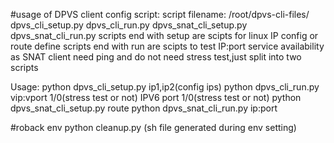 #usage of DPVS client config script:
script filename: /root/dpvs-cli-files/
                                     dpvs_cli_setup.py
                                     dpvs_cli_run.py
                                     dpvs_snat_cli_setup.py
                                     dpvs_snat_cli_run.py
scripts end with setup are scipts for linux IP config or route define
scripts end with run are scipts to test IP:port service availability
as SNAT client need ping and do not need stress test,just split into two scripts

Usage:
    python dpvs_cli_setup.py ip1,ip2(config ips) 
    python dpvs_cli_run.py vip:vport  1/0(stress test or not)
                           IPV6  port  1/0(stress test or not)
    python dpvs_snat_cli_setup.py route
    python dpvs_snat_cli_run.py ip:port 

#roback env
python cleanup.py (sh file generated during env setting)
